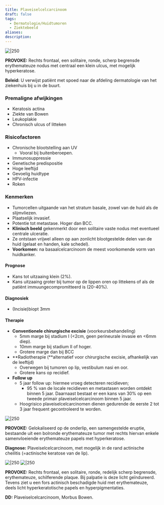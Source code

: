 ```yaml
---
title: Plaveiselcelcarcinoom
draft: false
tags:
  - Dermatologie/Huidtumoren
  - Ziektebeeld
aliases: 
description: 
---
```


![|250](https://i.imgur.com/sQ8IbdA.png)

**PROVOKE:** Rechts frontaal, een solitaire, ronde, scherp begrensde erythemateuze nodus met centraal een klein ulcus, met mogelijk hyperkeratose.

**Beleid:** U verwijst patiënt met spoed naar de afdeling dermatologie van het ziekenhuis bij u in de buurt.

### Premaligne afwijkingen

- Keratosis actina
- Ziekte van Bowen
- Leukoplakie
- Chronisch ulcus of litteken

### Risicofactoren

- Chronische blootstelling aan UV
    - Vooral bij buitenberoepen.
- Immunosuppressie
- Genetische predispositie
- Hoge leeftijd
- Gevoelig huidtype
- HPV-infectie
- Roken

### Kenmerken

- Tumorcellen uitgaande van het stratum basale, zowel van de huid als de slijmvliezen.
- Plaatselijk invasief.
- Potentie tot metastase. Hoger dan BCC.
- **Klinisch beeld** gekenmerkt door een solitaire vaste nodus met eventueel centrale ulceratie.
- Ze ontstaan vrijwel alleen op aan zonlicht blootgestelde delen van de huid (gelaat en handen, kale schedel).
- **Voorkomen:** na basaalcelcarcinoom de meest voorkomende vorm van huidkanker.

#### Prognose

- Kans tot uitzaaing klein (2%).
- Kans uitzaaing groter bij tumor op de lippen oren op littekens of als de patiënt immuungecompromitteerd is (20-40%).

#### Diagnosiek

- (Incisie)biopt 3mm

#### Therapie
- **Conventionele chirurgische excisie** (voorkeursbehandeling)
    - 5mm marge bij stadium I (<2cm, geen perineurale invasie en <6mm diep).
    - 10mm marge bij stadium II of hoger.
    - Grotere marge dan bij BCC
- **Radiotherapie (**alternatief voor chirurgische excisie, afhankelijk van de leeftijd)
    - Overwegen bij tumoren op lip, vestibulum nasi en oor.
    - Grotere kans op recidief.
- **Follow up**
	- 5 jaar follow up: hiermee vroeg detecteren recidieven;
		- 95 % van de locale recidieven en metastasen worden ontdekt binnen 5 jaar. Daarnaast bestaat er een kans van 30% op een tweede primair plaveiselcelcarcinoom binnen 5 jaar.
	- Hoogrisico plaveiselcelcarcinomen dienen gedurende de eerste 2 tot 3 jaar frequent gecontroleerd te worden.

![|250](https://i.imgur.com/qib3dTa.png)


**PROVOKE:** Gelokaliseerd op de onderlip, een samengestelde eruptie, bestaande uit een bolronde erythemateuze tumor met rechts hiervan enkele samenvloeiende erythemateuze papels met hyperkeratose.

**Diagnose:** Plaveiselcelcarcinoom, met mogelijk in de rand actinische cheilitis (=actinische keratose van de lip).


![|250](https://i.imgur.com/EMxXT3j.png)
![|250](https://i.imgur.com/uky0lsu.png)




**PROVOKE:** Rechts frontaal, een solitaire, ronde, redelijk scherp begrensde, erythemateuze, schilferende plaque. Bij palpatie is deze licht geïndureerd. Tevens ziet u een fors actinisch beschadigde huid met erythemateuze, deels licht hyperkeratotische papels en hyperpigmentaties.

**DD:** Plaveiselcelcarcinoom, Morbus Bowen.